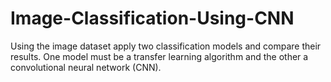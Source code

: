 # Image-Classification-Using-CNN
Using the image dataset apply two classification models and compare their results. One model must be a transfer learning algorithm and the other a convolutional neural network (CNN).
